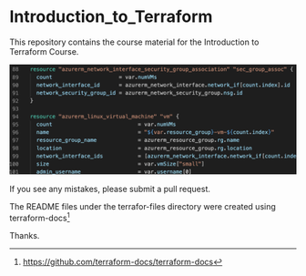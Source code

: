 # Introduction_to_Terraform

This repository contains the course material for the Introduction to Terraform Course.

![Introduction to Terraform](https://github.com/eorochena/Introduction_to_Terraform/blob/main/images/Introduction_to_Terraform.png)

If you see any mistakes, please submit a pull request.

The  README files under the terrafor-files  directory were created  using terraform-docs[^1]

Thanks.

[^1]: https://github.com/terraform-docs/terraform-docs
